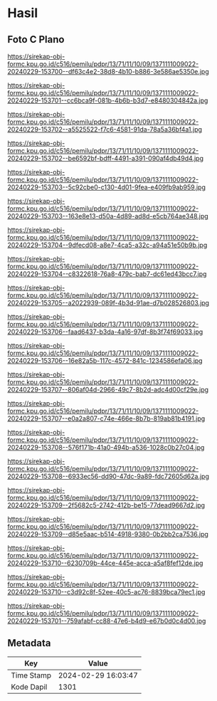 # Hasil

## Foto C Plano

https://sirekap-obj-formc.kpu.go.id/c516/pemilu/pdpr/13/71/11/10/09/1371111009022-20240229-153700--df63c4e2-38d8-4b10-b886-3e586ae5350e.jpg

https://sirekap-obj-formc.kpu.go.id/c516/pemilu/pdpr/13/71/11/10/09/1371111009022-20240229-153701--cc6bca9f-081b-4b6b-b3d7-e8480304842a.jpg

https://sirekap-obj-formc.kpu.go.id/c516/pemilu/pdpr/13/71/11/10/09/1371111009022-20240229-153702--a5525522-f7c6-4581-91da-78a5a36bf4a1.jpg

https://sirekap-obj-formc.kpu.go.id/c516/pemilu/pdpr/13/71/11/10/09/1371111009022-20240229-153702--be6592bf-bdff-4491-a391-090af4db49d4.jpg

https://sirekap-obj-formc.kpu.go.id/c516/pemilu/pdpr/13/71/11/10/09/1371111009022-20240229-153703--5c92cbe0-c130-4d01-9fea-e409fb9ab959.jpg

https://sirekap-obj-formc.kpu.go.id/c516/pemilu/pdpr/13/71/11/10/09/1371111009022-20240229-153703--163e8e13-d50a-4d89-ad8d-e5cb764ae348.jpg

https://sirekap-obj-formc.kpu.go.id/c516/pemilu/pdpr/13/71/11/10/09/1371111009022-20240229-153704--9dfecd08-a8e7-4ca5-a32c-a94a51e50b9b.jpg

https://sirekap-obj-formc.kpu.go.id/c516/pemilu/pdpr/13/71/11/10/09/1371111009022-20240229-153704--c8322618-76a8-479c-bab7-dc61ed43bcc7.jpg

https://sirekap-obj-formc.kpu.go.id/c516/pemilu/pdpr/13/71/11/10/09/1371111009022-20240229-153705--a2022939-089f-4b3d-91ae-d7b028526803.jpg

https://sirekap-obj-formc.kpu.go.id/c516/pemilu/pdpr/13/71/11/10/09/1371111009022-20240229-153706--faad6437-b3da-4a16-97df-8b3f74f69033.jpg

https://sirekap-obj-formc.kpu.go.id/c516/pemilu/pdpr/13/71/11/10/09/1371111009022-20240229-153706--16e82a5b-117c-4572-841c-1234586efa06.jpg

https://sirekap-obj-formc.kpu.go.id/c516/pemilu/pdpr/13/71/11/10/09/1371111009022-20240229-153707--806af04d-2966-49c7-8b2d-adc4d00cf29e.jpg

https://sirekap-obj-formc.kpu.go.id/c516/pemilu/pdpr/13/71/11/10/09/1371111009022-20240229-153707--e0a2a807-c74e-466e-8b7b-819ab81b4191.jpg

https://sirekap-obj-formc.kpu.go.id/c516/pemilu/pdpr/13/71/11/10/09/1371111009022-20240229-153708--576f171b-41a0-494b-a536-1028c0b27c04.jpg

https://sirekap-obj-formc.kpu.go.id/c516/pemilu/pdpr/13/71/11/10/09/1371111009022-20240229-153708--6933ec56-dd90-47dc-9a89-fdc72605d62a.jpg

https://sirekap-obj-formc.kpu.go.id/c516/pemilu/pdpr/13/71/11/10/09/1371111009022-20240229-153709--2f5682c5-2742-412b-be15-77dead9667d2.jpg

https://sirekap-obj-formc.kpu.go.id/c516/pemilu/pdpr/13/71/11/10/09/1371111009022-20240229-153709--d85e5aac-b514-4918-9380-0b2bb2ca7536.jpg

https://sirekap-obj-formc.kpu.go.id/c516/pemilu/pdpr/13/71/11/10/09/1371111009022-20240229-153710--6230709b-44ce-445e-acca-a5af8fef12de.jpg

https://sirekap-obj-formc.kpu.go.id/c516/pemilu/pdpr/13/71/11/10/09/1371111009022-20240229-153710--c3d92c8f-52ee-40c5-ac76-8839bca79ec1.jpg

https://sirekap-obj-formc.kpu.go.id/c516/pemilu/pdpr/13/71/11/10/09/1371111009022-20240229-153701--759afabf-cc88-47e6-b4d9-e67b0d0c4d00.jpg


## Metadata

| Key        | Value               |
| ---------- | ------------------- |
| Time Stamp | 2024-02-29 16:03:47 |
| Kode Dapil | 1301                |



